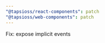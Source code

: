 ```yaml
---
"@tapsioss/react-components": patch
"@tapsioss/web-components": patch
---
```


Fix: expose implicit events
  